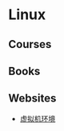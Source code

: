 # Linux

## Courses

## Books

## Websites

- [虚拟机环境](https://pan.baidu.com/s/16QIOKtTnIcKE_5JzwvORtA )
